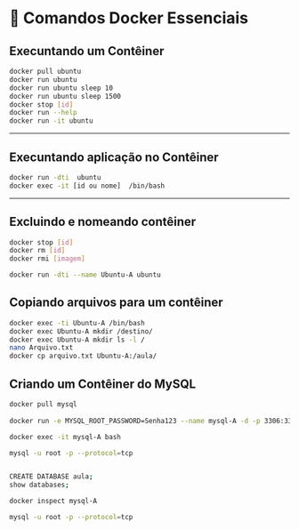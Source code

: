 # 🐳 Comandos Docker Essenciais

## Execuntando um Contêiner

```bash
docker pull ubuntu
docker run ubuntu
docker run ubuntu sleep 10
docker run ubuntu sleep 1500
docker stop [id]
docker run --help
docker run -it ubuntu

```

---

## Execuntando aplicação no Contêiner

```bash
docker run -dti  ubuntu 
docker exec -it [id ou nome]  /bin/bash
```

---

## Excluindo e nomeando contêiner

```bash
docker stop [id]
docker rm [id]
docker rmi [imagem]

docker run -dti --name Ubuntu-A ubuntu
```

## Copiando arquivos para um contêiner

```bash
docker exec -ti Ubuntu-A /bin/bash
docker exec Ubuntu-A mkdir /destino/
docker exec Ubuntu-A mkdir ls -l /
nano Arquivo.txt
docker cp arquivo.txt Ubuntu-A:/aula/
```

## Criando um Contêiner do MySQL

```bash
docker pull mysql
 
docker run -e MYSQL_ROOT_PASSWORD=Senha123 --name mysql-A -d -p 3306:3306 mysql

docker exec -it mysql-A bash

mysql -u root -p --protocol=tcp


CREATE DATABASE aula;
show databases;

docker inspect mysql-A

mysql -u root -p --protocol=tcp
```

